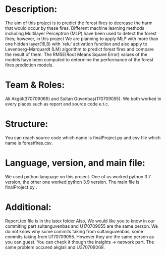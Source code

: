 
# Description:  

The aim of this project is to predict the forest fires to decrease the harm that would occur by these fires.
Different machine learning methods including Multilayer Perceptron (MLP) have been used to detect the forest fires;
however, in this project We are planning to apply MLP with more than one hidden layer(16,8) with 'relu' activation function and also apply to Levenberg-Marquardt (LM)
algorithm to predict forest fires and compare the result of them. The RMSE(Root Means Square Error) values of the models have been computed to determine the
performance of the forest fires prediction models.

# Team & Roles:

Ali Akgöl(370709069) and Sultan Güvenbaş(170709055). We both worked in every places such as report and source code e.t.c.

# Structure: 

You can reach source code which name is finalProject.py and csv file which name is forestfires.csv. 

# Language, version, and main file:

We used python language on this project. One of us worked python 3.7 version, the other one worked python 3.9 version. The main file is finalProject.py . 

# Additional:

Report.tex file is in the latex folder
Also, We would like you to know in our commiting part sultanguvenbas and U170709055 are the same person. We do not know why some commits taking from sultanguvenbas, some commits taking from U170709055. However they are the same person as you can guest. You can check it though the insights -> network part. The same problem occured akglali and U370709069.
